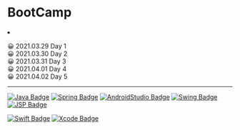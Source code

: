 # BootCamp

<li>
 
 😀 2021.03.29 Day 1 <br>
 😀 2021.03.30 Day 2 <br>
 😀 2021.03.31 Day 3 <br>
 😀 2021.04.01 Day 4 <br>
 😀 2021.04.02 Day 5 <br>
 
</li>


<hr></hr>

[![Java Badge](https://img.shields.io/badge/Java-007396?style=for-the-badge&logo=java&logoColor=black)](http://java.com/) 
[![Spring Badge](https://img.shields.io/badge/Spring-6DB33F?style=for-the-badge&logo=spring&logoColor=black)](http://spring.io/)
[![AndroidStudio Badge](https://img.shields.io/badge/Androidstudio-3DDC84?style=for-the-badge&logo=android-studio&logoColor=black)](http://developer.android.com/)
[![Swing Badge](https://img.shields.io/badge/Swing-3DDC84?style=for-the-badge&logo=swing&logoColor=black)](http://javatpoint.com/)
[![JSP Badge](https://img.shields.io/badge/JSP-3DDC84?style=for-the-badge&logo=jsp&logoColor=black)](https://www.oracle.com/java/technologies/jspt.html)


[![Swift Badge](https://img.shields.io/badge/Swift-FA7343?style=for-the-badge&logo=swift&logoColor=black)](http://developer.apple.com/)
[![Xcode Badge](https://img.shields.io/badge/Xcode-1575F9?style=for-the-badge&logo=xcode&logoColor=black)](http://developer.apple.com/)


